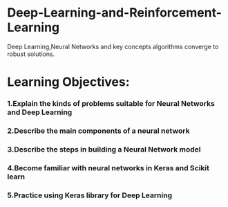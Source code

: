 # Deep-Learning-and-Reinforcement-Learning
Deep Learning,Neural Networks and key concepts algorithms converge to robust solutions.
# Learning Objectives:
###  1.Explain the kinds of problems suitable for Neural Networks and Deep Learning
###  2.Describe the main components of a neural network
###  3.Describe the steps in building a Neural Network model
###  4.Become familiar with neural networks in Keras and Scikit learn
###  5.Practice using Keras library for Deep Learning
